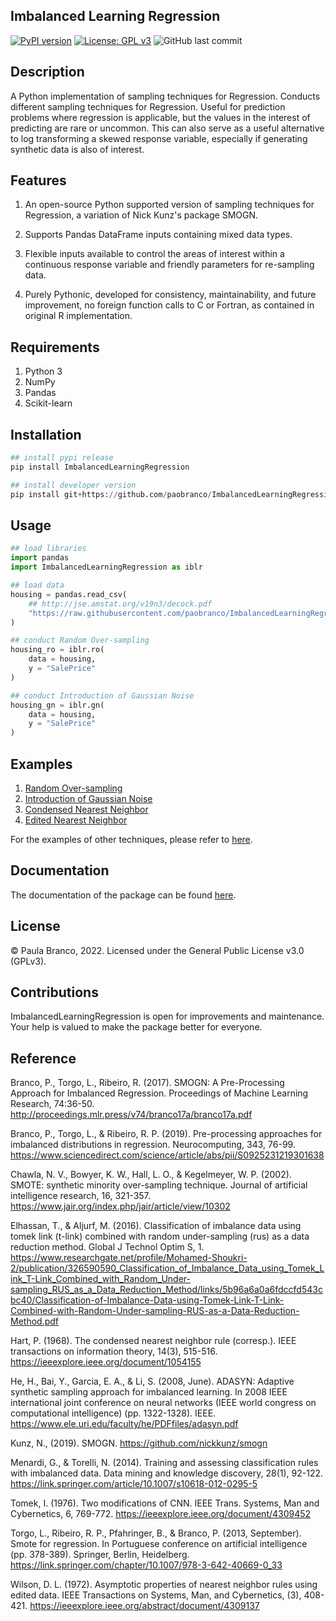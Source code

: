 
## Imbalanced Learning Regression
[![PyPI version](https://badge.fury.io/py/ImbalancedLearningRegression.svg)](https://badge.fury.io/py/ImbalancedLearningRegression)
[![License: GPL v3](https://img.shields.io/badge/License-GPLv3-blue.svg)](https://www.gnu.org/licenses/gpl-3.0)
![GitHub last commit](https://img.shields.io/github/last-commit/paobranco/ImbalancedLearningRegression)

## Description
A Python implementation of sampling techniques for Regression. Conducts different sampling techniques for Regression. Useful for prediction problems where regression is applicable, but the values in the interest of predicting are rare or uncommon. This can also serve as a useful alternative to log transforming a skewed response variable, especially if generating synthetic data is also of interest.
<br>

## Features
1. An open-source Python supported version of sampling techniques for Regression, a variation of Nick Kunz's package SMOGN.

2. Supports Pandas DataFrame inputs containing mixed data types.

3. Flexible inputs available to control the areas of interest within a continuous response variable and friendly parameters for re-sampling data.

4. Purely Pythonic, developed for consistency, maintainability, and future improvement, no foreign function calls to C or Fortran, as contained in original R implementation.

## Requirements
1. Python 3
2. NumPy
3. Pandas
4. Scikit-learn

## Installation
```python
## install pypi release
pip install ImbalancedLearningRegression

## install developer version
pip install git+https://github.com/paobranco/ImbalancedLearningRegression.git
```

## Usage
```python
## load libraries
import pandas
import ImbalancedLearningRegression as iblr

## load data
housing = pandas.read_csv(
    ## http://jse.amstat.org/v19n3/decock.pdf
    "https://raw.githubusercontent.com/paobranco/ImbalancedLearningRegression/master/data/housing.csv"
)

## conduct Random Over-sampling
housing_ro = iblr.ro(
    data = housing, 
    y = "SalePrice"
)

## conduct Introduction of Gaussian Noise
housing_gn = iblr.gn(
    data = housing, 
    y = "SalePrice"
)
```

## Examples
1. [Random Over-sampling](https://github.com/paobranco/ImbalancedLearningRegression/blob/master/examples/Random%20Over-sampling.ipynb) <br>
2. [Introduction of Gaussian Noise](https://github.com/paobranco/ImbalancedLearningRegression/blob/master/examples/Gaussian_noise.ipynb) <br>
3. [Condensed Nearest Neighbor](https://github.com/paobranco/ImbalancedLearningRegression/blob/master/examples/Condensed%20Nearest%20Neighbour.ipynb) <br>
4. [Edited Nearest Neighbor](https://github.com/paobranco/ImbalancedLearningRegression/blob/master/examples/Edited%20Nearest%20Neighbour.ipynb) <br>

For the examples of other techniques, please refer to [here](https://github.com/paobranco/ImbalancedLearningRegression/tree/master/examples). <br>

## Documentation
The documentation of the package can be found [here](https://imbalancedlearningregression.readthedocs.io/en/latest). <br>

## License

© Paula Branco, 2022. Licensed under the General Public License v3.0 (GPLv3).

## Contributions

ImbalancedLearningRegression is open for improvements and maintenance. Your help is valued to make the package better for everyone.

## Reference

Branco, P., Torgo, L., Ribeiro, R. (2017). SMOGN: A Pre-Processing Approach for Imbalanced Regression. Proceedings of Machine Learning Research, 74:36-50. http://proceedings.mlr.press/v74/branco17a/branco17a.pdf

Branco, P., Torgo, L., & Ribeiro, R. P. (2019). Pre-processing approaches for imbalanced distributions in regression. Neurocomputing, 343, 76-99. https://www.sciencedirect.com/science/article/abs/pii/S0925231219301638

Chawla, N. V., Bowyer, K. W., Hall, L. O., & Kegelmeyer, W. P. (2002). SMOTE: synthetic minority over-sampling technique. Journal of artificial intelligence research, 16, 321-357. https://www.jair.org/index.php/jair/article/view/10302

Elhassan, T., & Aljurf, M. (2016). Classification of imbalance data using tomek link (t-link) combined with random under-sampling (rus) as a data reduction method. Global J Technol Optim S, 1. https://www.researchgate.net/profile/Mohamed-Shoukri-2/publication/326590590_Classification_of_Imbalance_Data_using_Tomek_Link_T-Link_Combined_with_Random_Under-sampling_RUS_as_a_Data_Reduction_Method/links/5b96a6a0a6fdccfd543cbc40/Classification-of-Imbalance-Data-using-Tomek-Link-T-Link-Combined-with-Random-Under-sampling-RUS-as-a-Data-Reduction-Method.pdf

Hart, P. (1968). The condensed nearest neighbor rule (corresp.). IEEE transactions on information theory, 14(3), 515-516. https://ieeexplore.ieee.org/document/1054155

He, H., Bai, Y., Garcia, E. A., & Li, S. (2008, June). ADASYN: Adaptive synthetic sampling approach for imbalanced learning. In 2008 IEEE international joint conference on neural networks (IEEE world congress on computational intelligence) (pp. 1322-1328). IEEE. https://www.ele.uri.edu/faculty/he/PDFfiles/adasyn.pdf

Kunz, N., (2019). SMOGN. https://github.com/nickkunz/smogn

Menardi, G., & Torelli, N. (2014). Training and assessing classification rules with imbalanced data. Data mining and knowledge discovery, 28(1), 92-122. https://link.springer.com/article/10.1007/s10618-012-0295-5

Tomek, I. (1976). Two modifications of CNN. IEEE Trans. Systems, Man and Cybernetics, 6, 769-772. https://ieeexplore.ieee.org/document/4309452

Torgo, L., Ribeiro, R. P., Pfahringer, B., & Branco, P. (2013, September). Smote for regression. In Portuguese conference on artificial intelligence (pp. 378-389). Springer, Berlin, Heidelberg. https://link.springer.com/chapter/10.1007/978-3-642-40669-0_33

Wilson, D. L. (1972). Asymptotic properties of nearest neighbor rules using edited data. IEEE Transactions on Systems, Man, and Cybernetics, (3), 408-421. https://ieeexplore.ieee.org/abstract/document/4309137




